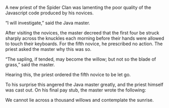 A new priest of the Spider Clan was lamenting the poor quality of the Javascript code produced by his novices.

“I will investigate,” said the Java master.

After visiting the novices, the master decreed that the first four be struck sharply across the knuckles each morning before their hands were allowed to touch their keyboards.  For the fifth novice, he prescribed no action. The priest asked the master why this was so.

“The sapling, if tended, may become the willow; but not so the blade of grass,” said the master.

Hearing this, the priest ordered the fifth novice to be let go.

To his surprise this angered the Java master greatly, and the priest himself was cast out.  On his final pay stub, the master wrote the following:

We cannot lie across a thousand willows and contemplate the sunrise. 
